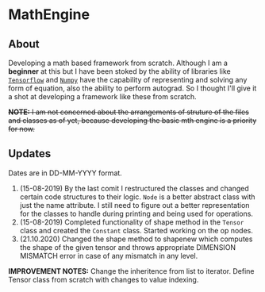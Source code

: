 # MathEngine

## About
Developing a math based framework from scratch. Although I am a __beginner__ at this but I have been stoked by the ability of libraries like [`Tensorflow`](https://tensorflow.org) and [`Numpy`](https://www.numpy.org/) have the capability of representing and solving any form of equation, also the ability to perform autograd. So I thought I'll give it a shot at developing a framework like these from scratch. 

~~__NOTE:__ I am not concerned about the arrangements of struture of the files and classes as of yet, because developing the basic mth engine is a priority for now.~~


## Updates 

Dates are in DD-MM-YYYY format.

1. (15-08-2019) By the last comit I restructured the classes and changed certain code structures to their logic. `Node` is a better abstract class with just the name attribute. I still need to figure out a better representation for the classes to handle during printing and being used for operations.
2. (15-08-2019) Completed functionality of shape method in the `Tensor` class and created the `Constant` class. Started working on the op nodes. 
3. (21.10.2020) Changed the shape method to shapenew which computes the shape of the given tensor and throws appropriate DIMENSION MISMATCH error
                in case of any mismatch in any level.

__IMPROVEMENT NOTES:__ Change the inheritence from list to iterator. Define Tensor class from scratch with changes to value indexing. 
